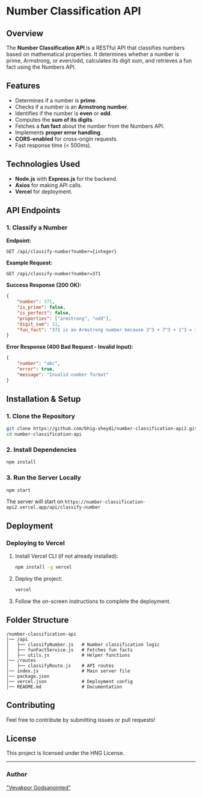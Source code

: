 # Number Classification API

## Overview
The **Number Classification API** is a RESTful API that classifies numbers based on mathematical properties. It determines whether a number is prime, Armstrong, or even/odd, calculates its digit sum, and retrieves a fun fact using the Numbers API.

## Features
- Determines if a number is **prime**.
- Checks if a number is an **Armstrong number**.
- Identifies if the number is **even** or **odd**.
- Computes the **sum of its digits**.
- Fetches a **fun fact** about the number from the Numbers API.
- Implements **proper error handling**.
- **CORS-enabled** for cross-origin requests.
- Fast response time (< 500ms).

## Technologies Used
- **Node.js** with **Express.js** for the backend.
- **Axios** for making API calls.
- **Vercel** for deployment.

## API Endpoints
### 1. Classify a Number
**Endpoint:**
```
GET /api/classify-number?number={integer}
```

**Example Request:**
```
GET /api/classify-number?number=371
```

**Success Response (200 OK):**
```json
{
    "number": 371,
    "is_prime": false,
    "is_perfect": false,
    "properties": ["armstrong", "odd"],
    "digit_sum": 11,
    "fun_fact": "371 is an Armstrong number because 3^3 + 7^3 + 1^3 = 371"
}
```

**Error Response (400 Bad Request - Invalid Input):**
```json
{
    "number": "abc",
    "error": true,
    "message": "Invalid number format"
}
```

## Installation & Setup
### 1. Clone the Repository
```sh
git clone https://github.com/bhig-sheydi/number-classification-api2.git
cd number-classification-api
```

### 2. Install Dependencies
```sh
npm install
```

### 3. Run the Server Locally
```sh
npm start
```
The server will start on `https://number-classification-api2.vercel.app/api/classify-number`

## Deployment
### Deploying to Vercel
1. Install Vercel CLI (if not already installed):
   ```sh
   npm install -g vercel
   ```
2. Deploy the project:
   ```sh
   vercel
   ```
3. Follow the on-screen instructions to complete the deployment.

## Folder Structure
```
/number-classification-api
│── /api
│   ├── classifyNumber.js   # Number classification logic
│   ├── funFactService.js   # Fetches fun facts
│   ├── utils.js            # Helper functions
│── /routes
│   ├── classifyRoute.js    # API routes
│── index.js                # Main server file
│── package.json
│── vercel.json             # Deployment config
│── README.md               # Documentation
```

## Contributing
Feel free to contribute by submitting issues or pull requests!

## License
This project is licensed under the HNG License.

---

### Author
["Vevakpor Godsanointed"](https://github.com/bhig-sheydi)

